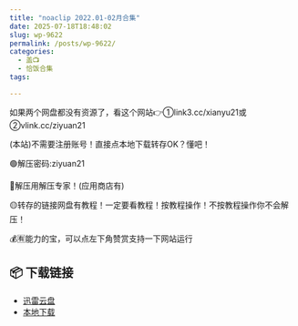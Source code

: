 ```yaml
---
title: "noaclip 2022.01-02月合集"
date: 2025-07-18T18:48:02
slug: wp-9622
permalink: /posts/wp-9622/
categories:
  - 盖📺
  - 恰饭合集
tags:

---
```


如果两个网盘都没有资源了，看这个网站👉①link3.cc/xianyu21或②vlink.cc/ziyuan21

(本站)不需要注册账号！直接点本地下载转存OK？懂吧！

🟢解压密码:ziyuan21

🔵解压用解压专家！(应用商店有)

🟡转存的链接网盘有教程！一定要看教程！按教程操作！不按教程操作你不会解压！

💰🈶能力的宝，可以点左下角赞赏支持一下网站运行

## 📦 下载链接
- [迅雷云盘](https://blziyuan21.com/pay-download/9622?key=8bb3d778b0&down_id=0)
- [本地下载](https://blziyuan21.com/pay-download/9622?key=8bb3d778b0&down_id=1)

